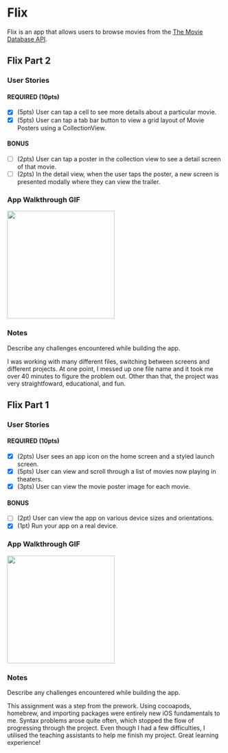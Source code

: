 # Flix

Flix is an app that allows users to browse movies from the [The Movie Database API](http://docs.themoviedb.apiary.io/#).

## Flix Part 2

### User Stories

#### REQUIRED (10pts)
- [X] (5pts) User can tap a cell to see more details about a particular movie.
- [X] (5pts) User can tap a tab bar button to view a grid layout of Movie Posters using a CollectionView.

#### BONUS
- [ ] (2pts) User can tap a poster in the collection view to see a detail screen of that movie.
- [ ] (2pts) In the detail view, when the user taps the poster, a new screen is presented modally where they can view the trailer.

### App Walkthrough GIF

<img src="https://hnet.com/video-to-gif/download/20210225-02-R7uqhAczbxNkgia8-8NMHyZ/Hnet-image.gif" width=250><br>

### Notes
Describe any challenges encountered while building the app.

I was working with many different files, switching between screens and different projects.
At one point, I messed up one file name and it took me over 40 minutes to figure the problem out.
Other than that, the project was very straightfoward, educational, and fun.

## Flix Part 1

### User Stories

#### REQUIRED (10pts)
- [X] (2pts) User sees an app icon on the home screen and a styled launch screen.
- [X] (5pts) User can view and scroll through a list of movies now playing in theaters.
- [X] (3pts) User can view the movie poster image for each movie.

#### BONUS
- [ ] (2pt) User can view the app on various device sizes and orientations.
- [X] (1pt) Run your app on a real device.

### App Walkthrough GIF

<img src="https://media.giphy.com/media/SW1pzS2SdxffWGu2Ep/giphy.gif" width=250><br>

### Notes
Describe any challenges encountered while building the app.

This assignment was a step from the prework. Using cocoapods, homebrew, and importing packages
were entirely new iOS fundamentals to me. Syntax problems arose quite often, which stopped
the flow of progressing through the project. Even though I had a few difficulties, I utilised
the teaching assistants to help me finish my project. Great learning experience!
